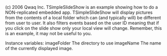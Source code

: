 (c) 2006 Qwaq Inc. TSimpleSlideShow is an example showing how to do a NON-replicated embedded app. TSimpleSlideShow will display pictures from the contents of a local folder which can (and typically will) be different from user to user. It also filters events based on the user ID meaning that if you click on the slide show only your local view will change. Remember, this is an example, it may not be useful to you.

Instance variables:
	imageFolder		<FileDirectory>	The directory to use
	imageName		<String>			The name of the currently displayed image.